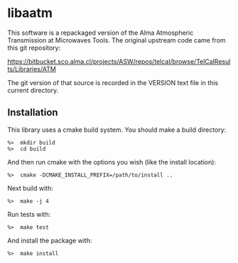 # libaatm

This software is a repackaged version of the Alma Atmospheric Transmission at Microwaves Tools.  The original upstream code came from this git repository:

https://bitbucket.sco.alma.cl/projects/ASW/repos/telcal/browse/TelCalResults/Libraries/ATM

The git version of that source is recorded in the VERSION text file in this current directory.

## Installation

This library uses a cmake build system.  You should make a build directory:

    %>  mkdir build
    %>  cd build

And then run cmake with the options you wish (like the install location):

    %>  cmake -DCMAKE_INSTALL_PREFIX=/path/to/install ..

Next build with:

    %>  make -j 4

Run tests with:

    %>  make test

And install the package with:

    %>  make install
